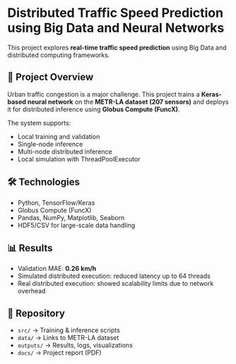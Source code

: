 # Distributed Traffic Speed Prediction using Big Data and Neural Networks

This project explores **real-time traffic speed prediction** using Big Data and distributed computing frameworks.

## 📌 Project Overview
Urban traffic congestion is a major challenge. This project trains a **Keras-based neural network** on the **METR-LA dataset (207 sensors)** and deploys it for distributed inference using **Globus Compute (FuncX)**.  

The system supports:
- Local training and validation  
- Single-node inference  
- Multi-node distributed inference  
- Local simulation with ThreadPoolExecutor  

## 🛠 Technologies
- Python, TensorFlow/Keras  
- Globus Compute (FuncX)  
- Pandas, NumPy, Matplotlib, Seaborn  
- HDF5/CSV for large-scale data handling  

## 📊 Results
- Validation MAE: **0.26 km/h**  
- Simulated distributed execution: reduced latency up to 64 threads  
- Real distributed execution: showed scalability limits due to network overhead  

## 📂 Repository
- `src/` → Training & inference scripts  
- `data/` → Links to METR-LA dataset  
- `outputs/` → Results, logs, visualizations  
- `docs/` → Project report (PDF)  

